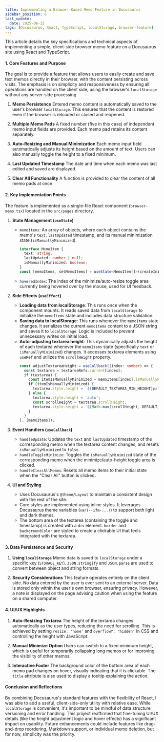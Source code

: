 ```yaml
---
title: Implementing a Browser-Based Memo Feature in Docusaurus
sidebar_position: 6
last_update:
  date: 2025-06-15
tags: [Docusaurus, React, TypeScript, localStorage, browser-feature]
---
```


This article details the key specifications and technical aspects of implementing a simple, client-side browser memo feature on a Docusaurus site using React and TypeScript.

#### 1. Core Features and Purpose

The goal is to provide a feature that allows users to easily create and save text memos directly in their browser, with the content persisting across visits. The emphasis is on simplicity and responsiveness by ensuring all operations are handled on the client side, using the browser's `localStorage` without any server-side processing.

<!-- truncate -->

1.  **Memo Persistence**
    Entered memo content is automatically saved to the user's browser `localStorage`. This ensures that the content is restored even if the browser is reloaded or closed and reopened.

2.  **Multiple Memo Pads**
    A fixed number (five in this case) of independent memo input fields are provided. Each memo pad retains its content separately.

3.  **Auto-Resizing and Manual Minimization**
    Each memo input field automatically adjusts its height based on the amount of text. Users can also manually toggle the height to a fixed minimum.

4.  **Last Updated Timestamp**
    The date and time when each memo was last edited and saved are displayed.

5.  **Clear All Functionality**
    A function is provided to clear the content of all memo pads at once.

#### 2. Key Implementation Points

The feature is implemented as a single-file React component (`browser-memo.tsx`) located in the `src/pages` directory.

1.  **State Management (`useState`)**
    *   `memoItems`: An array of objects, where each object contains the memo's `text`, `lastUpdated` timestamp, and its manual minimization state (`isManuallyMinimized`).
        ```typescript
        interface MemoItem {
          text: string;
          lastUpdated: number | null;
          isManuallyMinimized: boolean;
        }
        const [memoItems, setMemoItems] = useState<MemoItem[]>(createInitialMemoItems);
        ```
    *   `hoveredIndex`: The index of the minimize/auto-resize toggle area currently being hovered over by the mouse, used for UI feedback.

2.  **Side Effects (`useEffect`)**
    *   **Loading data from localStorage**: This runs once when the component mounts. It reads saved data from `localStorage` to initialize the `memoItems` state and includes data structure validation.
    *   **Saving data to localStorage**: This runs whenever the `memoItems` state changes. It serializes the current `memoItems` content to a JSON string and saves it to `localStorage`. Logic is included to prevent unnecessary writes on initial load.
    *   **Auto-adjusting textarea height**: This dynamically adjusts the height of each textarea whenever the `memoItems` state (specifically `text` or `isManuallyMinimized`) changes. It accesses textarea elements using `useRef` and utilizes the `scrollHeight` property.
        ```typescript
        const adjustTextareaHeight = useCallback((index: number) => {
          const textarea = textareaRefs.current[index];
          if (textarea) {
            const itemIsManuallyMinimized = memoItems[index].isManuallyMinimized;
            if (itemIsManuallyMinimized) {
              textarea.style.height = `${DEFAULT_TEXTAREA_MIN_HEIGHT}px`;
            } else {
              textarea.style.height = 'auto';
              const scrollHeight = textarea.scrollHeight;
              textarea.style.height = `${Math.max(scrollHeight, DEFAULT_TEXTAREA_MIN_HEIGHT)}px`;
            }
          }
        }, [memoItems]);
        ```

3.  **Event Handlers (`useCallback`)**
    *   `handleUpdate`: Updates the `text` and `lastUpdated` timestamp of the corresponding memo when the textarea content changes, and resets `isManuallyMinimized` to `false`.
    *   `handleToggleMinimize`: Toggles the `isManuallyMinimized` state of the corresponding memo when the minimize/auto-height toggle area is clicked.
    *   `handleClearAllMemos`: Resets all memo items to their initial state when the "Clear All" button is clicked.

4.  **UI and Styling**
    *   Uses Docusaurus's `@theme/Layout` to maintain a consistent design with the rest of the site.
    *   Core styles are implemented using inline styles. It leverages Docusaurus theme variables (`var(--ifm-...)`) to support both light and dark themes.
    *   The bottom area of the textarea (containing the toggle and timestamp) is created with a `div` element. `border` and `backgroundColor` are styled to create a clickable UI that feels integrated with the textarea.

#### 3. Data Persistence and Security

1.  **Using `localStorage`**
    Memo data is saved to `localStorage` under a specific key (`STORAGE_KEY`). `JSON.stringify` and `JSON.parse` are used to convert between object and string formats.

2.  **Security Considerations**
    This feature operates entirely on the client side. No data entered by the user is ever sent to an external server. Data is stored only within the user's own browser, ensuring privacy. However, a note is displayed on the page advising caution when using the feature on a shared computer.

#### 4. UI/UX Highlights

1.  **Auto-Resizing Textarea**
    The height of the textarea changes automatically as the user types, reducing the need for scrolling. This is achieved by setting `resize: 'none'` and `overflowY: 'hidden'` in CSS and controlling the height with JavaScript.

2.  **Manual Minimize Option**
    Users can switch to a fixed minimum height, which is useful for temporarily collapsing long memos or for improving the visibility of other memos.

3.  **Interactive Footer**
    The background color of the bottom area of each memo pad changes on hover, visually indicating that it is clickable. The `title` attribute is also used to display a tooltip explaining the action.

#### Conclusion and Reflections

By combining Docusaurus's standard features with the flexibility of React, I was able to add a useful, client-side-only utility with relative ease.
While `localStorage` is convenient, it's important to be mindful of data structure versioning and error handling.
This project reaffirmed that fine-tuning UI/UX details (like the height adjustment logic and hover effects) has a significant impact on usability.
Future enhancements could include features like drag-and-drop reordering, Markdown support, or individual memo deletion, but for now, simplicity was the priority.
